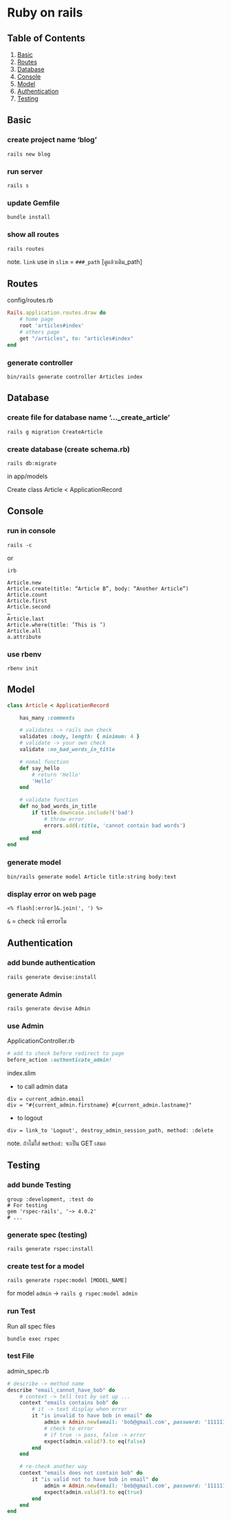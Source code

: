 # Ruby on rails

## Table of Contents

1. [Basic](#basic)
2. [Routes](#routes)
3. [Database](#database)
4. [Console](#console)
5. [Model](#model)
6. [Authentication](#authentication)
7. [Testing](#testing)

## Basic

### create project name ‘blog’

    rails new blog

### run server

    rails s

### update Gemfile

    bundle install

### show all routes

    rails routes

note. `link` use in `slim` = `###_path` [ดูแล้วเติม_path]

## Routes

config/routes.rb

```ruby
Rails.application.routes.draw do
    # home page
    root 'articles#index'
    # others page
    get "/articles", to: "articles#index"
end
```

### generate controller

    bin/rails generate controller Articles index

## Database

### create file for database name ‘…\_create_article’

    rails g migration CreateArticle

### create database (create schema.rb)

    rails db:migrate

in app/models

Create class Article < ApplicationRecord

## Console

### run in console

    rails -c

or

    irb

```irb
Article.new
Article.create(title: “Article B”, body: “Another Article”)
Article.count
Article.first
Article.second
…
Article.last
Article.where(title: ’This is ’)
Article.all
a.attribute
```

### use rbenv

    rbenv init

## Model

```ruby
class Article < ApplicationRecord

    has_many :comments

    # validates -> rails own check
    validates :body, length: { minimum: 4 }
    # validate -> your own check
    validate :no_bad_words_in_title

    # nomal function
    def say_hello
        # return 'Hello'
        'Hello'
    end

    # validate function
    def no_bad_words_in_title
        if title.downcase.include?('bad')
            # throw error
            errors.add(:title, 'cannot contain bad words')
        end
    end
end
```

### generate model

    bin/rails generate model Article title:string body:text

### display error on web page

```slim
<% flash[:error]&.join(', ') %>
```

`&` = check ว่ามี errorไม

## Authentication

### add bunde authentication

    rails generate devise:install

### generate Admin

    rails generate devise Admin

### use Admin

ApplicationController.rb

```ruby
# add to check before redirect to page
before_action :authenticate_admin!
```

index.slim

- to call admin data

```slim
div = current_admin.email
div = "#{current_admin.firstname} #{current_admin.lastname}"
```

- to logout

```slim
div = link_to 'Logout', destroy_admin_session_path, method: :delete
```

note. ถ้าไม่ใส่ `method:` จะเป็น GET เสมอ

## Testing

### add bunde Testing

```
group :development, :test do
# For testing
gem 'rspec-rails', '~> 4.0.2'
# ...
```

### generate spec (testing)

    rails generate rspec:install

### create test for a model

    rails generate rspec:model [MODEL_NAME]

for model `admin` -> `rails g rspec:model admin`

### run Test

Run all spec files

    bundle exec rspec

### test File

admin_spec.rb

```ruby
# describe -> method name
describe "email_cannot_have_bob" do
    # context -> tell test by set up ...
    context "emails contains bob" do
        # it -> text display when error
        it "is invalid to have bob in email" do
            admin = Admin.new(email: 'bob@gmail.com', password: '111111')
            # check to error
            # if true -> pass, false -> error
            expect(admin.valid?).to eq(false)
        end
    end

    # re-check another way
    context "emails does not contain bob" do
        it "is valid not to have bob in email" do
            admin = Admin.new(email: 'beb@gmail.com', password: '111111')
            expect(admin.valid?).to eq(true)
        end
    end
end

```
